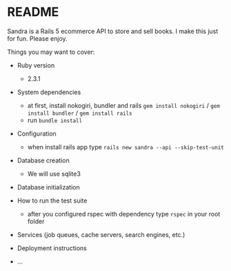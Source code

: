 # README

Sandra is a Rails 5 ecommerce API to store and sell books. I make this just for fun. Please enjoy.

Things you may want to cover:

* Ruby version
    * 2.3.1

* System dependencies
    * at first, install nokogiri, bundler and rails `gem install nokogiri` / `gem install bundler` / `gem install rails`
    * run `bundle install`

* Configuration
    * when install rails app type `rails new sandra --api --skip-test-unit`

* Database creation
    * We will use sqlite3

* Database initialization

* How to run the test suite
    * after you configured rspec with dependency type `rspec` in your root folder

* Services (job queues, cache servers, search engines, etc.)

* Deployment instructions

* ...
